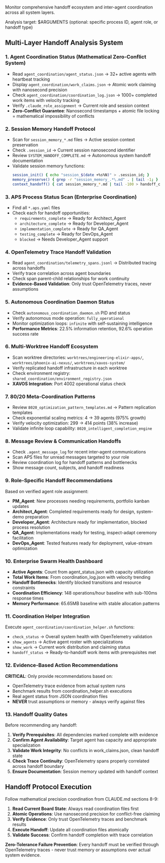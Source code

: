 Monitor comprehensive handoff ecosystem and inter-agent coordination across all system layers.

Analysis target: $ARGUMENTS (optional: specific process ID, agent role, or handoff type)

## Multi-Layer Handoff Analysis System

### 1. **Agent Coordination Status** (Mathematical Zero-Conflict System)
   - Read `agent_coordination/agent_status.json` → 32+ active agents with heartbeat tracking
   - Display `agent_coordination/work_claims.json` → Atomic work claiming with nanosecond precision
   - Check `agent_coordination/coordination_log.json` → 1000+ completed work items with velocity tracking
   - Verify `.claude_role_assignment` → Current role and session context
   - **Zero-Conflict Guarantee**: Nanosecond timestamps + atomic file locking = mathematical impossibility of conflicts

### 2. **Session Memory Handoff Protocol**
   - Scan for `session_memory_*.md` files → Active session context preservation
   - Check `.session_id` → Current session nanosecond identifier
   - Review `SYSTEM_HANDOFF_COMPLETE.md` → Autonomous system handoff documentation
   - Validate session memory functions:
     ```bash
     session_init() { echo "session_$(date +%s%N)" > .session_id; }
     memory_preserve() { grep -r "session_memory_.*\.md" . | tail -1; }
     context_handoff() { cat session_memory_*.md | tail -100 > handoff_context.md; }
     ```

### 3. **APS Process Status Scan** (Enterprise Coordination)
   - Find all `*.aps.yaml` files
   - Check each for handoff opportunities:
     * `requirements_complete` → Ready for Architect_Agent
     * `architecture_complete` → Ready for Developer_Agent  
     * `implementation_complete` → Ready for QA_Agent
     * `testing_complete` → Ready for DevOps_Agent
     * `blocked` → Needs Developer_Agent support

### 4. **OpenTelemetry Trace Handoff Validation**
   - Read `agent_coordination/telemetry_spans.jsonl` → Distributed tracing across handoffs
   - Verify trace correlation across agent boundaries
   - Check span parent-child relationships for work continuity
   - **Evidence-Based Validation**: Only trust OpenTelemetry traces, never assumptions

### 5. **Autonomous Coordination Daemon Status**
   - Check `autonomous_coordination_daemon.sh` PID and status
   - Verify autonomous mode operation: `fully_operational`
   - Monitor optimization loops: `infinite` with self-sustaining intelligence
   - **Performance Metrics**: 22.5% information retention, 92.6% operation success rate

### 6. **Multi-Worktree Handoff Ecosystem**
   - Scan worktree directories: `worktrees/engineering-elixir-apps/`, `worktrees/phoenix-ai-nexus/`, `worktrees/xavos-system/`
   - Verify replicated handoff infrastructure in each worktree
   - Check environment registry: `shared_coordination/environment_registry.json`
   - **XAVOS Integration**: Port 4002 operational status check

### 7. **80/20 Meta-Coordination Patterns**
   - Review `8020_optimization_pattern_templates.md` → Pattern replication templates
   - Check exponential scaling metrics: 4 → 39 agents (975% growth)
   - Verify velocity optimization: 299 → 414 points (38% increase)
   - Validate infinite loop capability: `8020_intelligent_completion_engine`

### 8. **Message Review & Communication Handoffs**
   - Check `.agent_message_log` for recent inter-agent communications
   - Scan APS files for unread messages targeted to your role
   - Review coordination log for handoff patterns and bottlenecks
   - Show message count, subjects, and handoff readiness

### 9. **Role-Specific Handoff Recommendations**
   Based on verified agent role assignment:
   - **PM_Agent**: New processes needing requirements, portfolio kanban updates
   - **Architect_Agent**: Completed requirements ready for design, system-demo preparation
   - **Developer_Agent**: Architecture ready for implementation, blocked process resolution
   - **QA_Agent**: Implementations ready for testing, inspect-adapt ceremony facilitation
   - **DevOps_Agent**: Tested features ready for deployment, value-stream optimization

### 10. **Enterprise Swarm Health Dashboard**
   - **Active Agents**: Count from agent_status.json with capacity utilization
   - **Total Work Items**: From coordination_log.json with velocity trending
   - **Handoff Bottlenecks**: Identify blocked transitions and resource constraints
   - **Coordination Efficiency**: 148 operations/hour baseline with sub-100ms response times
   - **Memory Performance**: 65.65MB baseline with stable allocation patterns

### 11. **Coordination Helper Integration**
   Execute `agent_coordination/coordination_helper.sh` functions:
   - `check_status` → Overall system health with OpenTelemetry validation
   - `show_agents` → Active agent roster with specializations
   - `show_work` → Current work distribution and claiming status
   - `handoff_status` → Ready-to-handoff work items with prerequisites met

### 12. **Evidence-Based Action Recommendations**
   **CRITICAL**: Only provide recommendations based on:
   - OpenTelemetry trace evidence from actual system runs
   - Benchmark results from coordination_helper.sh executions
   - Real agent status from JSON coordination files
   - **NEVER** trust assumptions or memory - always verify against files

### 13. **Handoff Quality Gates**
   Before recommending any handoff:
   1. **Verify Prerequisites**: All dependencies marked complete with evidence
   2. **Confirm Agent Availability**: Target agent has capacity and appropriate specialization
   3. **Validate Work Integrity**: No conflicts in work_claims.json, clean handoff state
   4. **Check Trace Continuity**: OpenTelemetry spans properly correlated across handoff boundary
   5. **Ensure Documentation**: Session memory updated with handoff context

## Handoff Protocol Execution

Follow mathematical precision coordination from CLAUDE.md sections 8-9:
1. **Read Current Board State**: Always read coordination files first
2. **Atomic Operations**: Use nanosecond precision for conflict-free claiming
3. **Verify Evidence**: Only trust OpenTelemetry traces and benchmark results
4. **Execute Handoff**: Update all coordination files atomically
5. **Validate Success**: Confirm handoff completion with trace correlation

**Zero-Tolerance Failure Prevention**: Every handoff must be verified through OpenTelemetry traces - never trust memory or assumptions over actual system evidence.